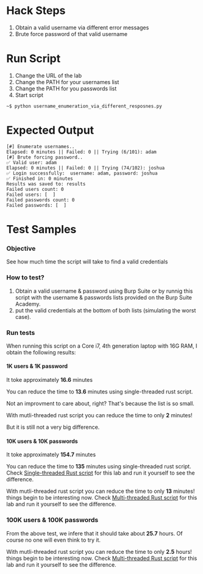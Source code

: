 # Hack Steps
1. Obtain a valid username via different error messages
2. Brute force password of that valid username

# Run Script
1. Change the URL of the lab
2. Change the PATH for your usernames list
3. Change the PATH for you passwords list
4. Start script
```
~$ python username_enumeration_via_different_resposnes.py
```

# Expected Output
```
[#] Enumerate usernames..
Elapsed: 0 minutes || Failed: 0 || Trying (6/101): adam                                              
[#] Brute forcing password..
✅ Valid user: adam
Elapsed: 0 minutes || Failed: 0 || Trying (74/102): joshua                                            
✅ Login successfully:  username: adam, password: joshua
✅ Finished in: 0 minutes
Results was saved to: results
Failed users count: 0
Failed users: [  ]
Failed passwords count: 0
Failed passwords: [  ]
```

# Test Samples
### Objective
See how much time the script will take to find a valid credentials

### How to test?
1. Obtain a valid username & password using Burp Suite or by runnig this script with the username & passwords lists provided on the Burp Suite Academy.
2. put the valid credentials at the bottom of both lists (simulating the worst case).

### Run tests
When running this script on a Core i7, 4th generation laptop with 16G RAM, I obtain the following results:

#### 1K users & 1K password
It toke approximately **16.6** minutes 

You can reduce the time to **13.6** minutes 
using single-threaded rust script.

Not an improvment to care about, right? That's because the list is so small.

With mutli-threaded rust script you can reduce the time to only **2** minutes!

But it is still not a very big difference.

#### 10K users & 10K passwords
It toke approximately **154.7** minutes 

You can reduce the time to **135** minutes 
using single-threaded rust script.
Check [Single-threaded Rust script](https://github.com/elqalawii/portswigger_labs_with_rust/tree/main/Authentication/Single-threaded/username_enumeration_via_different_responses) for this lab and run it yourself to see the difference.

With mutli-threaded rust script you can reduce the time to only **13** minutes! things begin to be interesting now.
Check [Multi-threaded Rust script](https://github.com/elqalawii/portswigger_labs_with_rust/tree/main/Authentication/Multi-threaded/username_enumeration_via_different_responses_multithread) for this lab and run it yourself to see the difference.

### 100K users & 100K passwords
From the above test, we infere that it should take about **25.7** hours. Of course no one will even think to try it.

With mutli-threaded rust script you can reduce the time to only **2.5** hours! things begin to be interesting now.
Check [Multi-threaded Rust script](https://github.com/elqalawii/portswigger_labs_with_rust/tree/main/Authentication/Multi-threaded/username_enumeration_via_different_responses_multithread) for this lab and run it yourself to see the difference.
